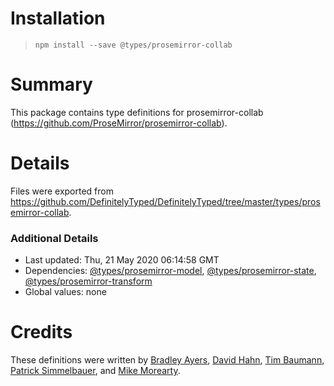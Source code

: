 # Installation
> `npm install --save @types/prosemirror-collab`

# Summary
This package contains type definitions for prosemirror-collab (https://github.com/ProseMirror/prosemirror-collab).

# Details
Files were exported from https://github.com/DefinitelyTyped/DefinitelyTyped/tree/master/types/prosemirror-collab.

### Additional Details
 * Last updated: Thu, 21 May 2020 06:14:58 GMT
 * Dependencies: [@types/prosemirror-model](https://npmjs.com/package/@types/prosemirror-model), [@types/prosemirror-state](https://npmjs.com/package/@types/prosemirror-state), [@types/prosemirror-transform](https://npmjs.com/package/@types/prosemirror-transform)
 * Global values: none

# Credits
These definitions were written by [Bradley Ayers](https://github.com/bradleyayers), [David Hahn](https://github.com/davidka), [Tim Baumann](https://github.com/timjb), [Patrick Simmelbauer](https://github.com/patsimm), and [Mike Morearty](https://github.com/mmorearty).
